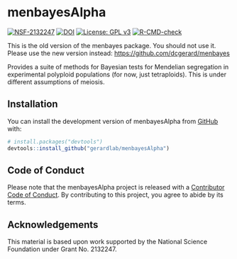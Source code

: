 
<!-- README.md is generated from README.Rmd. Please edit that file -->

# menbayesAlpha

<!-- badges: start -->

[![NSF-2132247](https://img.shields.io/badge/NSF-2132247-blue.svg)](https://nsf.gov/awardsearch/showAward?AWD_ID=2132247)
[![DOI](https://zenodo.org/badge/DOI/10.5281/zenodo.8124363.svg)](https://doi.org/10.5281/zenodo.8124363)
[![License: GPL
v3](https://img.shields.io/badge/License-GPL%20v3-blue.svg)](https://www.gnu.org/licenses/gpl-3.0)
[![R-CMD-check](https://github.com/gerardlab/menbayesAlpha/actions/workflows/R-CMD-check.yaml/badge.svg)](https://github.com/gerardlab/menbayesAlpha/actions/workflows/R-CMD-check.yaml)
<!-- badges: end -->

This is the old version of the menbayes package. You should not use it.
Please use the new version instead:
<https://github.com/dcgerard/menbayes>

Provides a suite of methods for Bayesian tests for Mendelian segregation
in experimental polyploid populations (for now, just tetraploids). This
is under different assumptions of meiosis.

## Installation

You can install the development version of menbayesAlpha from
[GitHub](https://github.com/gerardlab/menbayesAlpha) with:

``` r
# install.packages("devtools")
devtools::install_github("gerardlab/menbayesAlpha")
```

## Code of Conduct

Please note that the menbayesAlpha project is released with a
[Contributor Code of
Conduct](https://contributor-covenant.org/version/2/1/CODE_OF_CONDUCT.html).
By contributing to this project, you agree to abide by its terms.

## Acknowledgements

This material is based upon work supported by the National Science
Foundation under Grant No. 2132247.
